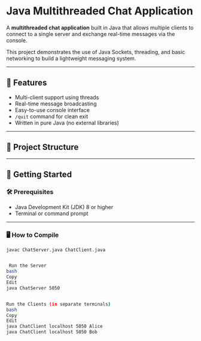 # Java Multithreaded Chat Application

A **multithreaded chat application** built in Java that allows multiple clients to connect to a single server and exchange real-time messages via the console.

This project demonstrates the use of Java Sockets, threading, and basic networking to build a lightweight messaging system.

---

## 🔧 Features

- Multi-client support using threads
- Real-time message broadcasting
- Easy-to-use console interface
- `/quit` command for clean exit
- Written in pure Java (no external libraries)

---

## 📁 Project Structure

---

## 🚀 Getting Started

### 🛠️ Prerequisites

- Java Development Kit (JDK) 8 or higher
- Terminal or command prompt

---

### 🖥️ How to Compile

```bash
javac ChatServer.java ChatClient.java


 Run the Server
bash
Copy
Edit
java ChatServer 5050


Run the Clients (in separate terminals)
bash
Copy
Edit
java ChatClient localhost 5050 Alice
java ChatClient localhost 5050 Bob
